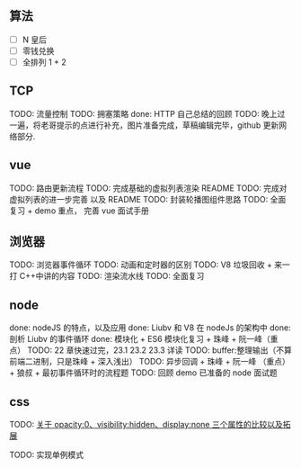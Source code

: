 ## 算法

- [ ] N 皇后
- [ ] 零钱兑换
- [ ] 全排列 1 + 2

## TCP

TODO: 流量控制
TODO: 拥塞策略
done: HTTP 自己总结的回顾
TODO: 晚上过一遍，将老哥提示的点进行补充，图片准备完成，草稿编辑完毕，github 更新网络部分.

## vue

TODO: 路由更新流程
TODO: 完成基础的虚拟列表渲染 README
TODO: 完成对虚拟列表的进一步完善 以及 README
TODO: 封装轮播图组件思路
TODO: 全面复习 + demo 重点， 完善 vue 面试手册

## 浏览器

TODO: 浏览器事件循环
TODO: 动画和定时器的区别
TODO: V8 垃圾回收 + 来一打 C++中讲的内容
TODO: 渲染流水线
TODO: 全面复习

## node

done: nodeJS 的特点，以及应用
done: Liubv 和 V8 在 nodeJs 的架构中
done: 剖析 Liubv 的事件循环
done: 模块化 + ES6 模块化复习 + 珠峰 + 阮一峰（重点）
TODO: 22 章快速过完，23.1 23.2 23.3 详读
TODO: buffer:整理输出（不算前端二进制，只是珠峰 + 深入浅出）
TODO: 异步回调 + 珠峰 + 阮一峰 （重点）+ 狼叔 + 最初事件循环时的流程题
TODO: 回顾 demo 已准备的 node 面试题

## css

TODO: [关于 opacity:0、visibility:hidden、display:none 三个属性的比较以及拓展](https://blog.csdn.net/eixin_38080573/article/details/79435869?utm_medium=distribute.pc_relevant.none-task-blog-BlogCommendFromMachineLearnPai2-2.nonecase&depth_1-utm_source=distribute.pc_relevant.none-task-blog-BlogCommendFromMachineLearnPai2-2.nonecase)

TODO: 实现单例模式
